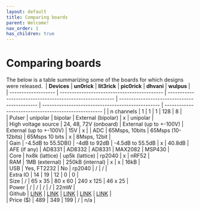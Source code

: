 ```yaml
---
layout: default
title: Comparing boards
parent: Welcome!
nav_order: 1
has_children: true
---
```


# Comparing boards

The below is a table summarizing some of the boards for which designs were released.
﻿
| **Devices**         | **un0rick**                                 | **lit3rick**                                             | **pic0rick**                                 | **dhvani**                                        | **wulpus**                                           |     
| ------------------- | ------------------------------------------- | -------------------------------------------------------- | -------------------------------------------- | ------------------------------------------------- | ---------------------------------------------------- | 
| n channels          | 1                                           | 1                                                        | 1                                            | 128                                               | 8                                                    |     
| Pulser              | unipolar                                    | bipolar                                                  | External (bipolar)                           |    x                                               | unipolar                                             |     
| High voltage source | 24, 48, 72V (onboard)                       | External (up to +-100V)                                  | External (up to +-100V)                      | 15V                                               |        x                                              | 
| ADC                 | 65Msps, 10bits                              | 65Msps (10-12bits)                                       | 65Msps 10 bits                               |                                                x   | 8Msps, 12bit                                         |     
| Gain                | -4.5dB to 55.5DB()                          | -4dB to 92dB                                             | -4.5dB to 55.5dB                             |            x                                       | 40\.8dB                                              |  
| AFE (if any)        | AD8331                                      | AD8332                                                   | AD8331                                       | MAX2082                                           | MSP430                                               |     
| Core                | hx8k (lattice)                              | up5k (lattice)                                           | rp2040                                       |       x                                            | nRF52                                                |     
| RAM                 | 1MB (external)                              | 250kB (internal)                                         |          x                              |                                    x       | 16kB                                                 |     
| USB                 | Yes, FT2232                                 | No                                                       | rp2040                                       | /                                                 | /                                                    |     
| Extra IO            | 14                                          | 19                                                       | 12                                           | 0                                                 | 0                                                    |     
| Size                | /                                           | 65 x 35                                                  | 80 x 60                                      | 240 x 125                                         | 46 x 25                                              |     
| Power               | /                                           | /                                                        | /                                            | /                                                 | 22mW                                                 |     
| Github              | [LINK](https://github.com/kelu124/un0rick/) | [LINK](https://github.com/kelu124/lit3rick/tree/lit3-32) | [LINK](https://github.com/kelu124/pic0rick/) | [LINK](https://github.com/HemanthSabbella/Dhvani) | [LINK](https://github.com/pulp-bio/wulpus/tree/main) |     
| Price ($)           | 489                                         | 349                                                      | 199                                          | /                                                 | n/a                                                  |     
